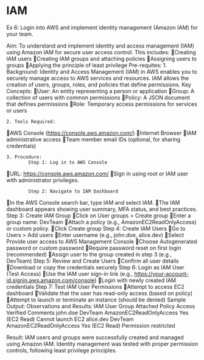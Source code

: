 # IAM

Ex 6: Login into AWS and implement identity management (Amazon IAM) for your team.

Aim:
	To understand and implement identity and access management (IAM) using Amazon IAM for secure user access control. This includes:
Creating IAM users
Creating IAM groups and attaching policies
Assigning users to groups
Applying the principle of least privilege
Pre-requites:
		1. Background:
			Identity and Access Management (IAM) in AWS enables you to securely manage access to AWS services and resources. IAM allows the creation of users, groups, roles, and policies that define permissions.
			Key Concepts:
User: An entity representing a person or application
Group: A collection of users with common permissions
Policy: A JSON document that defines permissions
Role: Temporary access permissions for services or users

	2. Tools Required:
AWS Console (https://console.aws.amazon.com/)
Internet Browser
IAM administrative access
Team member email IDs (optional, for sharing credentials)

	3. Procedure:
			Step 1: Log in to AWS Console
URL: https://console.aws.amazon.com/
Sign in using root or IAM user with administrator privileges.

			Step 2: Navigate to IAM Dashboard
In the AWS Console search bar, type IAM and select IAM.
The IAM dashboard appears showing user summary, MFA status, and best practices.
			Step 3: Create IAM Group
Click on User groups > Create group
Enter a group name: DevTeam
Attach a policy (e.g., AmazonEC2ReadOnlyAccess) or custom policy.
Click Create group
			Step 4: Create IAM Users
Go to Users > Add users
Enter username (e.g., john.doe, alice.dev)
Select Provide user access to AWS Management Console
Choose Autogenerated password or custom password
Require password reset on first login (recommended)
Assign user to the group created in step 3 (e.g., DevTeam)
			Step 5: Review and Create Users
Confirm all user details
Download or copy the credentials securely
			Step 6: Login as IAM User (Test Access)
Use the IAM user sign-in link (e.g., https://your-account-id.signin.aws.amazon.com/console)
Login with newly created IAM credentials
			Step 7: Test IAM User Permissions
Attempt to access EC2 dashboard
Validate that the user has read-only access (based on policy)
Attempt to launch or terminate an instance (should be denied)
Sample Output:
	Observations and Results:
IAM User	Group	Attached Policy	Access Verified	Comments
john.doe	DevTeam	AmazonEC2ReadOnlyAccess	Yes (EC2 Read)	Cannot launch EC2
alice.dev	DevTeam	AmazonEC2ReadOnlyAccess	Yes (EC2 Read)	Permission restricted

Result:
	IAM users and groups were successfully created and managed using Amazon IAM. Identity management was tested with proper permission controls, following least privilege principles.


